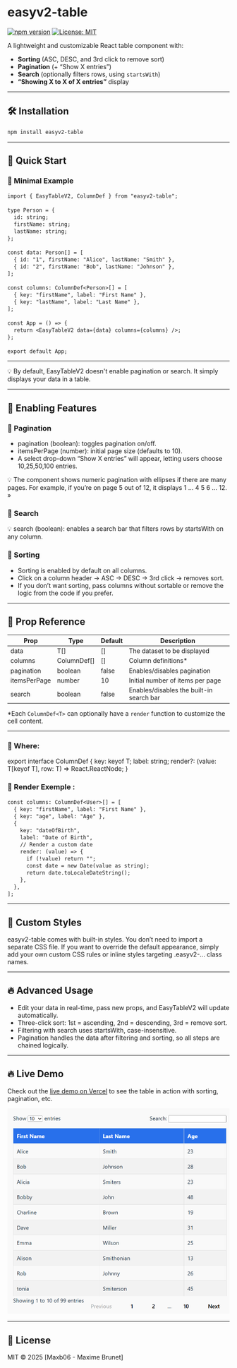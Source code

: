 # easyv2-table

[![npm version](https://img.shields.io/npm/v/easyv2-table.svg)](https://www.npmjs.com/package/easyv2-table)
[![License: MIT](https://img.shields.io/badge/license-MIT-blue.svg)](https://opensource.org/licenses/MIT)

A lightweight and customizable React table component with:
- **Sorting** (ASC, DESC, and 3rd click to remove sort)
- **Pagination** (+ “Show X entries”)
- **Search** (optionally filters rows, using `startsWith`)
- **“Showing X to X of X entries”** display

---

## 🛠 Installation

```bash
npm install easyv2-table
```

---

## 📌 Quick Start

### 🔹 Minimal Example
```tsx
import { EasyTableV2, ColumnDef } from "easyv2-table";

type Person = {
  id: string;
  firstName: string;
  lastName: string;
};

const data: Person[] = [
  { id: "1", firstName: "Alice", lastName: "Smith" },
  { id: "2", firstName: "Bob", lastName: "Johnson" },
];

const columns: ColumnDef<Person>[] = [
  { key: "firstName", label: "First Name" },
  { key: "lastName", label: "Last Name" },
];

const App = () => {
  return <EasyTableV2 data={data} columns={columns} />;
};

export default App;
```
---

💡 By default, EasyTableV2 doesn't enable pagination or search. It simply displays your data in a table.

---

## 📌 Enabling Features

### 🔹 Pagination

<EasyTableV2 
  data={data} 
  columns={columns} 
  pagination 
  itemsPerPage={10}
/>

- pagination (boolean): toggles pagination on/off.
- itemsPerPage (number): initial page size (defaults to 10).
- A select drop-down “Show X entries” will appear, letting users choose 10,25,50,100 entries.

💡 The component shows numeric pagination with ellipses if there are many pages. 
    For example, if you’re on page 5 out of 12, it displays 1 … 4 5 6 … 12. »

### 🔹 Search

<EasyTableV2 
  data={data} 
  columns={columns}
  pagination
  search
/>

💡 search (boolean): enables a search bar that filters rows by startsWith on any column.

### 🔹 Sorting
- Sorting is enabled by default on all columns.
- Click on a column header → ASC → DESC → 3rd click → removes sort.
- If you don’t want sorting, pass columns without sortable or remove the logic from the code if you prefer.

---

## 🎯 Prop Reference

| Prop         | Type                 | Default	|         Description                         |
|------------  |----------------------|---------|---------------------------------------------|
| data         |   T[]                |  []     |   The dataset to be displayed               | 
| columns      |   ColumnDef<T>[]     |  []     |   Column definitions*                       | 
| pagination   |   boolean            |  false  |   Enables/disables pagination               | 
| itemsPerPage |   number             |  10     |   Initial number of items per page          | 
| search       |   boolean            |  false  |   Enables/disables the built-in search bar  | 

*Each `ColumnDef<T>` can optionally have a `render` function to customize the cell content.

---
                                                                              
### 🔹 Where:

export interface ColumnDef<T> {
  key: keyof T;
  label: string;
  render?: (value: T[keyof T], row: T) => React.ReactNode;
}

### 🔹 Render Exemple :
```tsx
const columns: ColumnDef<User>[] = [
  { key: "firstName", label: "First Name" },
  { key: "age", label: "Age" },
  {
    key: "dateOfBirth",
    label: "Date of Birth",
    // Render a custom date
    render: (value) => {
      if (!value) return "";
      const date = new Date(value as string);
      return date.toLocaleDateString();
    },
  },
];
```

---

## 🎨 Custom Styles

easyv2-table comes with built-in styles. You don’t need to import a separate CSS file. 
If you want to override the default appearance, 
simply add your own custom CSS rules or inline styles targeting .easyv2-... class names.

---

## 🔥 Advanced Usage

- Edit your data in real-time, pass new props, and EasyTableV2 will update automatically.
- Three-click sort: 1st = ascending, 2nd = descending, 3rd = remove sort.
- Filtering with search uses startsWith, case-insensitive.
- Pagination handles the data after filtering and sorting, so all steps are chained logically.

---

## 🔥 Live Demo

Check out the [live demo on Vercel](https://my-test-project-delta.vercel.app//) 
to see the table in action with sorting, pagination, etc.

![Easyv2 table screenshot](./docs/easyv2-demo.png)

---

## 📜 License
MIT © 2025 [Maxb06 - Maxime Brunet]